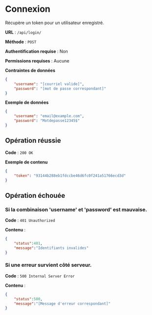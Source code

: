 # Connexion

Récupère un token pour un utilisateur enregistré.

**URL** : `/api/login/`

**Méthode** : `POST`

**Authentification requise** : Non

**Permissions requises** : Aucune

**Contraintes de données**

```json
{
    "username": "[courriel valide]",
    "password": "[mot de passe correspondant]"
}
```

**Exemple de données**

```json
{
    "username": "email@example.com",
    "password": "Motdepasse12345$"
}
```

## Opération réussie

**Code** : `200 OK`

**Exemple de contenu**

```json
{
    "token": "93144b288eb1fdccbe46d6fc0f241a51766ecd3d"
}
```

## Opération échouée

### Si la combinaison 'username' et 'password' est mauvaise.

**Code** : `401 Unauthorized`

**Contenu** :

```json
{
    "status":401,
    "message":"Identifiants invalides"
}
```
### Si une erreur survient côté serveur.

**Code** : `500 Internal Server Error`

**Contenu** :

```json
{
    "status":500,
    "message":"[Message d'erreur correspondant]"
}
```
